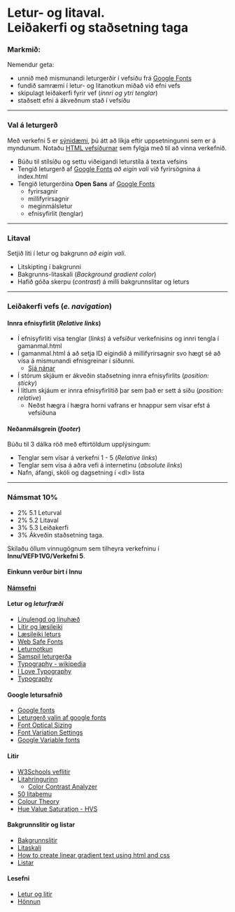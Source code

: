 # Letur- og litaval. <br> Leiðakerfi og staðsetning taga

### Markmið:

Nemendur geta:

* unnið með mismunandi leturgerðir í vefsíðu frá [Google Fonts](https://fonts.google.com/)
* fundið samræmi í letur- og litanotkun miðað við efni vefs 
* skipulagt leiðakerfi fyrir vef (_innri og ytri tenglar_)
* staðsett efni á ákveðnum stað í vefsíðu 

---

### Val á leturgerð  

Með verkefni 5 er [sýnidæmi](Namsefni-5/Daemi/Readme.md), þú átt að líkja eftir uppsetningunni sem er á myndunum. Notaðu [HTML vefsíðurnar](Namsefni-5/verkefni-5.zip) sem fylgja með til að vinna verkefnið. 
 

- Búðu til stílsíðu og settu viðeigandi leturstíla á texta vefsins
- Tengið leturgerð af [Google Fonts](https://fonts.google.com/) _að eigin vali_ við fyrirsögnina á index.html
- Tengið leturgerðina **Open Sans** af [Google Fonts](https://fonts.google.com/) 
  - fyrirsagnir
  - millifyrirsagnir
  - meginmálsletur
  - efnisyfirlit (tenglar)

---

### Litaval

Setjið liti í letur og bakgrunn _að eigin vali_.

* Litskipting í bakgrunni
* Bakgrunns-litaskali (_Background gradient color_)
* Hafið góða skerpu (_contrast_) á milli bakgrunnslitar og leturs

---

### Leiðakerfi vefs (_e. navigation_)

#### Innra efnisyfirlit (_Relative links_)

* Í efnisyfirliti vísa tenglar (_links_) á vefsíður verkefnisins og innri tengla í gamanmal.html
* Í gamanmal.html á að setja ID eigindið á millifyrirsagnir svo hægt sé að vísa á mismunandi efnisgreinar í síðunni.
  * [Sjá nánar](Namsefni-5/Daemi/Readme.md)
* Í stórum skjáum er ákveðin staðsetning innra efnisyfirlits (_position: sticky_) 
* Í litlum skjáum er innra efnisyfirlitið þar sem það er sett á síðu (_position: relative_)  
  * Neðst hægra í hægra horni vafrans er hnappur sem vísar efst á vefsíðuna

#### Neðanmálsgrein (_footer_)

Búðu til 3 dálka röð með eftirtöldum upplýsingum:

* Tenglar sem vísar á verkefni 1 - 5 (_Relative links_)
* Tenglar sem vísa á aðra vefi á internetinu (_absolute links_) 
* Nafn, áfangi, skóli og dagsetning í &lt;dl> lista

---

### Námsmat 10%

* 2% 5.1 Leturval
* 2% 5.2 Litaval 
* 3% 5.3 Leiðakerfi
* 3% Ákveðin staðsetning taga. 

Skilaðu öllum vinnugögnum sem tilheyra verkefninu í **Innu/VEFÞ1VG/Verkefni 5**. 


#### Einkunn verður birt í Innu

#### [Námsefni](Namsefni-5)

#### Letur og _leturfræði_

* [Línulengd og línuhæð](https://kickpoint.ca/the-readability-formula-making-your-website-easy-to-read/)
* [Litir og læsileiki](https://color.adobe.com/create/color-contrast-analyzer) 
* [Læsileiki leturs](https://www.csun.edu/universal-design-center/web-accessibility-criteria-resizable-text)
* [Web Safe Fonts](https://www.w3schools.com/cssref/css_websafe_fonts.asp)
* [Leturnotkun](http://tobiasahlin.com/typesource/)
* [Samspil leturgerða](https://beautifulwebtype.com/)
* [Typography - wikipedia](https://en.wikipedia.org/wiki/Typography)
* [I Love Typography](http://ilovetypography.com/)
* [Typography](http://www.typography.com/)


#### Google letursafnið

* [Google fonts](https://fonts.google.com/)
* [Leturgerð valin af google fonts](https://github.com/vefgrunnur/24V-verkefni/tree/main/Verkefni-5/Namsefni-5/google-fonts)
* [Font Optical Sizing](https://developer.mozilla.org/en-US/docs/Web/CSS/font-optical-sizing)
* [Font Variation Settings](https://developer.mozilla.org/en-US/docs/Web/CSS/font-variation-settings)
* [Google Variable fonts](https://fonts.google.com/knowledge/using_type/loading_variable_fonts_on_the_web)


#### Litir

* [W3Schools veflitir](https://www.w3schools.com/colors/default.asp)
* [Litahringurinn](https://color.adobe.com/create/color-wheel/)
  * [Color Contrast Analyzer](https://color.adobe.com/create/color-contrast-analyzer)
* [50 litaþemu](https://www.canva.com/learn/website-color-schemes/)
* [Colour Theory](https://en.wikipedia.org/wiki/Color_theory)
* [Hue Value Saturation - HVS](https://learn.leighcotnoir.com/artspeak/elements-color/hue-value-saturation/)

#### Bakgrunnslitir og listar 

* [Bakgrunnslitir](http://learn.shayhowe.com/html-css/setting-backgrounds-and-gradients/)
* [Litaskali](https://www.w3schools.com/css/css3_gradients.asp)
* [How to create linear gradient text using html and css](https://www.geeksforgeeks.org/how-to-create-linear-gradient-text-using-html-and-css/)
* [Listar](http://learn.shayhowe.com/html-css/creating-lists/)


#### Lesefni

- [Letur og litir](https://bok.vefforritun.is/15.css-letur-litir)
- [Hönnun](https://bok.vefforritun.is/20.honnun)
